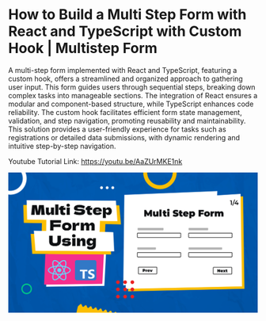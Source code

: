 # How to Build a Multi Step Form with React and TypeScript with Custom Hook | Multistep Form

A multi-step form implemented with React and TypeScript, featuring a custom hook, offers a streamlined and organized approach to gathering user input. This form guides users through sequential steps, breaking down complex tasks into manageable sections. The integration of React ensures a modular and component-based structure, while TypeScript enhances code reliability. The custom hook facilitates efficient form state management, validation, and step navigation, promoting reusability and maintainability. This solution provides a user-friendly experience for tasks such as registrations or detailed data submissions, with dynamic rendering and intuitive step-by-step navigation.

Youtube Tutorial Link: https://youtu.be/AaZUrMKE1nk

![Multi Step Form](public/MultiStepForm.png)
